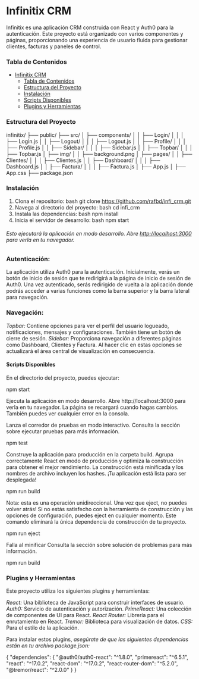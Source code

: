 # Infinitix CRM

Infinitix es una aplicación CRM construida con React y Auth0 para la autenticación. Este proyecto está organizado con varios componentes y páginas, proporcionando una experiencia de usuario fluida para gestionar clientes, facturas y paneles de control.

### Tabla de Contenidos

- [Infinitix CRM](#infinitix-crm)
  - [Tabla de Contenidos](#tabla-de-contenidos)
  - [Estructura del Proyecto](#estructura-del-proyecto)
  - [Instalación](#instalación)
  - [Scripts Disponibles](#scripts-disponibles)
  - [Plugins y Herramientas](#plugins-y-herramientas)

### Estructura del Proyecto

infinitix/
├── public/
├── src/
│ ├── components/
│ │ ├── Login/
│ │ │ ├── Login.js
│ │ ├── Logout/
│ │ │ ├── Logout.js
│ │ ├── Profile/
│ │ │ ├── Profile.js
│ │ ├── Sidebar/
│ │ │ ├── Sidebar.js
│ │ ├── Topbar/
│ │ │ ├── Topbar.js
│ ├── img/
│ │ ├── background.png
│ ├── pages/
│ │ ├── Clientes/
│ │ │ ├── Clientes.js
│ │ ├── Dashboard/
│ │ │ ├── Dashboard.js
│ │ ├── Factura/
│ │ │ ├── Factura.js
│ ├── App.js
│ ├── App.css
├── package.json

### Instalación

1. Clona el repositorio:
   bash
   git clone https://github.com/rafbd/infi_crm.git
2. Navega al directorio del proyecto:
    bash
    cd infi_crm
3. Instala las dependencias:
    bash
    npm install
4. Inicia el servidor de desarrollo:
    bash
    npm start

###### Esto ejecutará la aplicación en modo desarrollo. Abre [http://localhost:3000](http://localhost:3000) para verla en tu navegador.

### Autenticación:
La aplicación utiliza Auth0 para la autenticación. Inicialmente, verás un botón de inicio de sesión que te redirigirá a la página de inicio de sesión de Auth0.
Una vez autenticado, serás redirigido de vuelta a la aplicación donde podrás acceder a varias funciones como la barra superior y la barra lateral para navegación.

### Navegación:
*Topbar:* Contiene opciones para ver el perfil del usuario logueado, notificaciones, mensajes y configuraciones. También tiene un botón de cierre de sesión.
*Sidebar:* Proporciona navegación a diferentes páginas como Dashboard, Clientes y Factura. Al hacer clic en estas opciones se actualizará el área central de visualización en consecuencia.

#### Scripts Disponibles
En el directorio del proyecto, puedes ejecutar:
  
  npm start
  
Ejecuta la aplicación en modo desarrollo.
Abre http://localhost:3000 para verla en tu navegador. La página se recargará cuando hagas cambios.
También puedes ver cualquier error en la consola.

Lanza el corredor de pruebas en modo interactivo.
Consulta la sección sobre ejecutar pruebas para más información.
  
  npm test
  

Construye la aplicación para producción en la carpeta build.
Agrupa correctamente React en modo de producción y optimiza la construcción para obtener el mejor rendimiento. La construcción está minificada y los nombres de archivo incluyen los hashes.
¡Tu aplicación está lista para ser desplegada!
  
  npm run build
  

Nota: esta es una operación unidireccional. Una vez que eject, no puedes volver atrás!
Si no estás satisfecho con la herramienta de construcción y las opciones de configuración, puedes eject en cualquier momento. Este comando eliminará la única dependencia de construcción de tu proyecto.
  
  npm run eject
  
Falla al minificar
Consulta la sección sobre solución de problemas para más información.
  
  npm run build 
  

### Plugins y Herramientas
Este proyecto utiliza los siguientes plugins y herramientas:

*React:* Una biblioteca de JavaScript para construir interfaces de usuario.
*Auth0:* Servicio de autenticación y autorización.
*PrimeReact:* Una colección de componentes de UI para React.
*React Router:* Librería para el enrutamiento en React.
*Tremor:* Biblioteca para visualización de datos.
*CSS:* Para el estilo de la aplicación.

Para instalar estos plugins, *asegúrate de que las siguientes dependencias están en tu archivo package.json:*
  
  {
    "dependencies": {
      "@auth0/auth0-react": "^1.8.0",
      "primereact": "^6.5.1",
      "react": "^17.0.2",
      "react-dom": "^17.0.2",
      "react-router-dom": "^5.2.0",
      "@tremor/react": "^2.0.0"
    }
  }
  